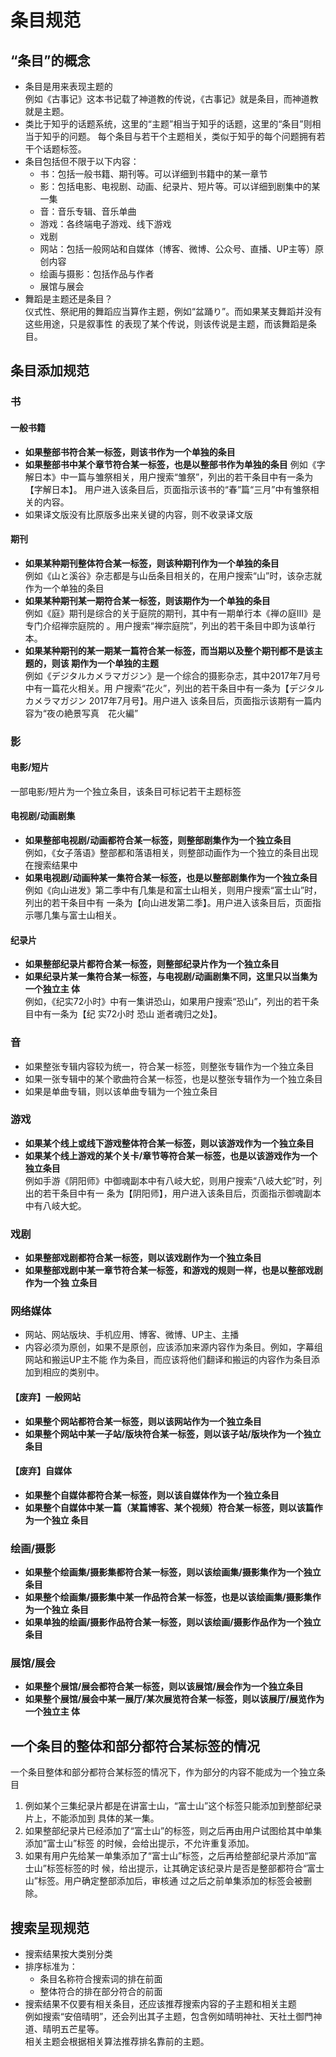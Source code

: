 # 条目规范


## “条目”的概念
* 条目是用来表现主题的  
例如《古事记》这本书记载了神道教的传说，《古事记》就是条目，而神道教就是主题。
* 类比于知乎的话题系统，这里的“主题”相当于知乎的话题，这里的“条目”则相当于知乎的问题。
每个条目与若干个主题相关，类似于知乎的每个问题拥有若干个话题标签。
* 条目包括但不限于以下内容：  
    * 书：包括一般书籍、期刊等。可以详细到书籍中的某一章节
    * 影：包括电影、电视剧、动画、纪录片、短片等。可以详细到剧集中的某一集
    * 音：音乐专辑、音乐单曲
    * 游戏：各终端电子游戏、线下游戏
    * 戏剧
    * 网站：包括一般网站和自媒体（博客、微博、公众号、直播、UP主等）原创内容
    * 绘画与摄影：包括作品与作者
    * 展馆与展会
* 舞蹈是主题还是条目？  
仪式性、祭祀用的舞蹈应当算作主题，例如“盆踊り”。而如果某支舞蹈并没有这些用途，只是叙事性
的表现了某个传说，则该传说是主题，而该舞蹈是条目。



## 条目添加规范
### 书
#### 一般书籍
* **如果整部书符合某一标签，则该书作为一个单独的条目**  
* **如果整部书中某个章节符合某一标签，也是以整部书作为单独的条目**
例如《字解日本》中一篇与雏祭相关，用户搜索“雏祭”，列出的若干条目中有一条为【字解日本】。
用户进入该条目后，页面指示该书的“春”篇“三月”中有雏祭相关的内容。
* 如果译文版没有比原版多出来关键的内容，则不收录译文版

#### 期刊
* **如果某种期刊整体符合某一标签，则该种期刊作为一个单独的条目**  
例如《山と溪谷》杂志都是与山岳条目相关的，在用户搜索“山”时，该杂志就作为一个单独的条目
* **如果某种期刊某一期符合某一标签，则该期作为一个单独的条目**  
例如《庭》期刊是综合的关于庭院的期刊，其中有一期单行本《禅の庭III》是专门介绍禅宗庭院的
。用户搜索“禅宗庭院”，列出的若干条目中即为该单行本。
* **如果某种期刊的某一期某一篇符合某一标签，而当期以及整个期刊都不是该主题的，则该
期作为一个单独的主题**  
例如《デジタルカメラマガジン》是一个综合的摄影杂志，其中2017年7月号中有一篇花火相关。用
户搜索“花火”，列出的若干条目中有一条为【デジタルカメラマガジン 2017年7月号】。用户进入
该条目后，页面指示该期有一篇内容为“夜の絶景写真　花火編”


### 影
#### 电影/短片
一部电影/短片为一个独立条目，该条目可标记若干主题标签

#### 电视剧/动画剧集
* **如果整部电视剧/动画都符合某一标签，则整部剧集作为一个独立条目**  
例如，《女子落语》整部都和落语相关，则整部动画作为一个独立的条目出现在搜索结果中
* **如果电视剧/动画种某一集符合某一标签，也是以整部剧集作为一个独立条目**  
例如《向山进发》第二季中有几集是和富士山相关，则用户搜索“富士山”时，列出的若干条目中有
一条为【向山进发第二季】。用户进入该条目后，页面指示哪几集与富士山相关。

#### 纪录片
* **如果整部纪录片都符合某一标签，则整部纪录片作为一个独立条目**  
* **如果纪录片某一集符合某一标签，与电视剧/动画剧集不同，这里只以当集为一个独立主
体**  
例如，《纪实72小时》中有一集讲恐山，如果用户搜索“恐山”，列出的若干条目中有一条为【纪
实72小时 恐山 逝者魂归之处】。


### 音
* 如果整张专辑内容较为统一，符合某一标签，则整张专辑作为一个独立条目
* 如果一张专辑中的某个歌曲符合某一标签，也是以整张专辑作为一个独立条目
* 如果是单曲专辑，则以该单曲专辑为一个独立条目


### 游戏
* **如果某个线上或线下游戏整体符合某一标签，则以该游戏作为一个独立条目**
* **如果某个线上游戏的某个关卡/章节等符合某一标签，也是以该游戏作为一个独立条目**  
例如手游《阴阳师》中御魂副本中有八岐大蛇，则用户搜索“八岐大蛇”时，列出的若干条目中有一
条为【阴阳师】，用户进入该条目后，页面指示御魂副本中有八岐大蛇。


### 戏剧
* **如果整部戏剧都符合某一标签，则以该戏剧作为一个独立条目**
* **如果整部戏剧中某一章节符合某一标签，和游戏的规则一样，也是以整部戏剧作为一个独
立条目**


### 网络媒体
* 网站、网站版块、手机应用、博客、微博、UP主、主播
* 内容必须为原创，如果不是原创，应该添加来源内容作为条目。例如，字幕组网站和搬运UP主不能
作为条目，而应该将他们翻译和搬运的内容作为条目添加到相应的类别中。

#### 【废弃】一般网站
* **如果整个网站都符合某一标签，则以该网站作为一个独立条目**
* **如果整个网站中某一子站/版块符合某一标签，则以该子站/版块作为一个独立条目**

#### 【废弃】自媒体
* **如果整个自媒体都符合某一标签，则以该自媒体作为一个独立条目**
* **如果整个自媒体中某一篇（某篇博客、某个视频）符合某一标签，则以该篇作为一个独立
条目**  




### 绘画/摄影
* **如果整个绘画集/摄影集都符合某一标签，则以该绘画集/摄影集作为一个独立条目**
* **如果整个绘画集/摄影集中某一作品符合某一标签，也是以该绘画集/摄影集作为一个独立
条目**
* **如果单独的绘画/摄影作品符合某一标签，则以该绘画/摄影作品作为一个独立条目**


### 展馆/展会
* **如果整个展馆/展会都符合某一标签，则以该展馆/展会作为一个独立条目**
* **如果整个展馆/展会中某一展厅/某次展览符合某一标签，则以该展厅/展览作为一个独立主
体**


## 一个条目的整体和部分都符合某标签的情况
一个条目整体和部分都符合某标签的情况下，作为部分的内容不能成为一个独立条目  
1. 例如某个三集纪录片都是在讲富士山，“富士山”这个标签只能添加到整部纪录片上，不能添加到
具体的某一集。
2. 如果整部纪录片已经添加了“富士山”的标签，则之后再由用户试图给其中单集添加“富士山”标签
的时候，会给出提示，不允许重复添加。
3. 如果有用户先给某一单集添加了“富士山”标签，之后再给整部纪录片添加“富士山”标签标签的时
候，给出提示，让其确定该纪录片是否是整部都符合“富士山”标签。用户确定整部添加后，审核通
过之后之前单集添加的标签会被删除。



## 搜索呈现规范
* 搜索结果按大类别分类
* 排序标准为：
    * 条目名称符合搜索词的排在前面
    * 整体符合的排在部分符合的前面
* 搜索结果不仅要有相关条目，还应该推荐搜索内容的子主题和相关主题    
例如搜索“安倍晴明”，还会列出其子主题，包含例如晴明神社、天社土御門神道、晴明五芒星等。  
相关主题会根据相关算法推荐排名靠前的主题。
